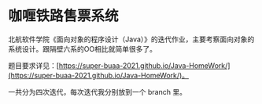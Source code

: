# 咖喱铁路售票系统

北航软件学院《面向对象的程序设计（Java）》的迭代作业，主要考察面向对象的系统设计。跟隔壁六系的OO相比就简单很多了。

题目要求详见：[https://super-buaa-2021.github.io/Java-HomeWork/](https://super-buaa-2021.github.io/Java-HomeWork/)。

一共分为四次迭代，每次迭代我分别放到一个 branch 里。
